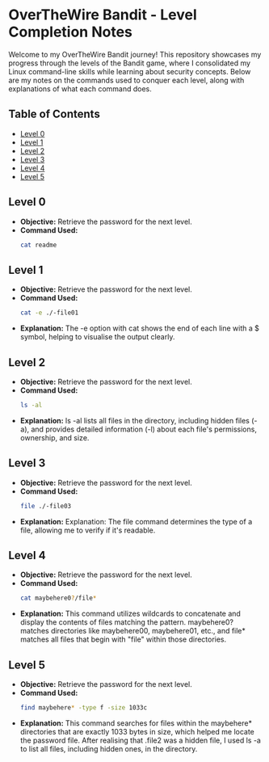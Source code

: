 # OverTheWire Bandit - Level Completion Notes

Welcome to my OverTheWire Bandit journey! This repository showcases my progress through the levels of the Bandit game, where I consolidated my Linux command-line skills while learning about security concepts. Below are my notes on the commands used to conquer each level, along with explanations of what each command does.

## Table of Contents

- [Level 0](#level-0)
- [Level 1](#level-1)
- [Level 2](#level-2)
- [Level 3](#level-3)
- [Level 4](#level-4)
- [Level 5](#level-5)

## Level 0
- **Objective:** Retrieve the password for the next level.
- **Command Used:** 
  ```bash
  cat readme

## Level 1
- **Objective:** Retrieve the password for the next level.
- **Command Used:** 
  ```bash
  cat -e ./-file01
- **Explanation:** The -e option with cat shows the end of each line with a $ symbol, helping to visualise the output clearly.

## Level 2
- **Objective:** Retrieve the password for the next level.
- **Command Used:** 
  ```bash
  ls -al
- **Explanation:** ls -al lists all files in the directory, including hidden files (-a), and provides detailed information (-l) about each file's permissions, ownership, and size.

## Level 3
- **Objective:** Retrieve the password for the next level.
- **Command Used:** 
  ```bash
  file ./-file03
- **Explanation:** Explanation: The file command determines the type of a file, allowing me to verify if it's readable.

## Level 4
- **Objective:** Retrieve the password for the next level.
- **Command Used:** 
  ```bash
  cat maybehere0?/file*
- **Explanation:** This command utilizes wildcards to concatenate and display the contents of files matching the pattern. maybehere0? matches directories like maybehere00, maybehere01, etc., and file* matches all files that begin with "file" within those directories.

## Level 5
- **Objective:** Retrieve the password for the next level.
- **Command Used:** 
  ```bash
  find maybehere* -type f -size 1033c
- **Explanation:** This command searches for files within the maybehere* directories that are exactly 1033 bytes in size, which helped me locate the password file.  After realising that .file2 was a hidden file, I used ls -a to list all files, including hidden ones, in the directory.
